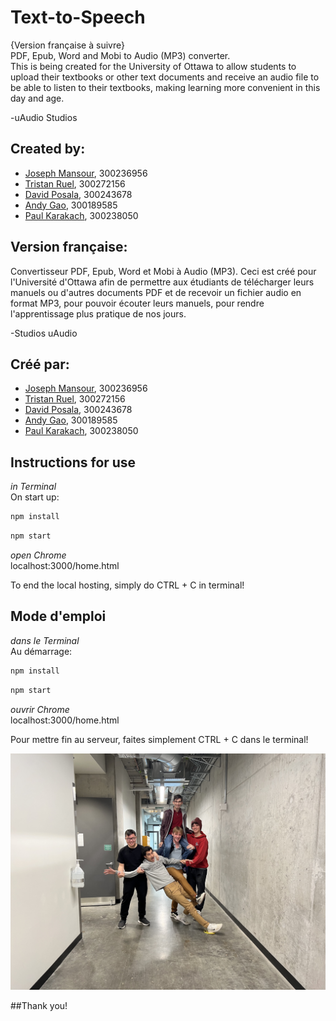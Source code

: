 # Text-to-Speech
{Version française à suivre}  
PDF, Epub, Word and Mobi to Audio (MP3) converter.  
This is being created for the University of Ottawa to allow students to upload their textbooks or other text documents and receive an audio file to be able to listen to their textbooks, making learning more convenient in this day and age.  
  
-uAudio Studios
  
## Created by:  
- [Joseph Mansour](https://github.com/joemansour2003), 300236956
- [Tristan Ruel](https://github.com/tristanruel), 300272156
- [David Posala](https://github.com/didadida135), 300243678
- [Andy Gao](https://github.com/andy2526), 300189585
- [Paul Karakach](https://github.com/pmkcanadian), 300238050
  


## Version française:
Convertisseur PDF, Epub, Word et Mobi à Audio (MP3).
Ceci est créé pour l'Université d'Ottawa afin de permettre aux étudiants de télécharger leurs manuels ou d'autres documents PDF et de recevoir un fichier audio en format MP3, pour pouvoir écouter leurs manuels, pour rendre l'apprentissage plus pratique de nos jours.  
  
-Studios uAudio 
  
## Créé par:
- [Joseph Mansour](https://github.com/joemansour2003), 300236956
- [Tristan Ruel](https://github.com/tristanruel), 300272156
- [David Posala](https://github.com/didadida135), 300243678
- [Andy Gao](https://github.com/andy2526), 300189585
- [Paul Karakach](https://github.com/pmkcanadian), 300238050
  
  

## Instructions for use
*in Terminal*  
On start up:  
```bash 
npm install
```
```bash
npm start
```


*open Chrome*  
localhost:3000/home.html

To end the local hosting, simply do CTRL + C in terminal!

## Mode d'emploi
*dans le Terminal*  
Au démarrage:  
```bash 
npm install
```
```bash
npm start
```


*ouvrir Chrome*  
localhost:3000/home.html

Pour mettre fin au serveur, faites simplement CTRL + C dans le terminal!  

![image](IMG_2302.jpg)

##Thank you!